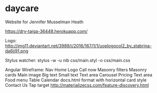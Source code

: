 # daycare
Website for Jennifer Musselman Heath

https://dry-taiga-36448.herokuapp.com/

Logo: http://img11.deviantart.net/3989/i/2016/167/1/1/uoplogocol2_by_stabrina-da6jj91.png

Stylus watcher: stylus -w -u nib css/main.styl -o css/main.css

Angular Wireframe:
Nav
	Home
		Logo
		Call now
		Masonry filters
		Masonry cards
			Main image
			Big text
			Small text
			Text area
			Carousel
	Pricing
		Text area
	Food menu
		Table
	Calendar
		docs.html format with horizontal card style
Contact Us
	Tap target http://materializecss.com/feature-discovery.html